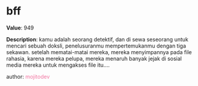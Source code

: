# bff

**Value**: 949

**Description**: kamu adalah seorang detektif, dan di sewa seseorang untuk mencari sebuah doksli, penelusuranmu mempertemukanmu dengan tiga sekawan. setelah mematai-matai mereka, mereka menyimpannya pada file rahasia, karena mereka pelupa, mereka menaruh banyak jejak di sosial media mereka untuk mengakses file itu....

author: <span style="color:#f275a1;">mojitodev</span>

